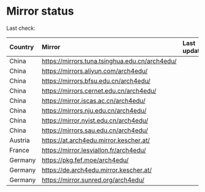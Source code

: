 <script src="./time.js"></script>
# Mirror status
Last check: <script type="text/javascript">localize(1728166832.1841207);</script>

|Country|Mirror|Last update|
|:------|:-----|:----------|
|China|https://mirrors.tuna.tsinghua.edu.cn/arch4edu/|<script type="text/javascript">localize(1728067386);</script>|
|China|https://mirrors.aliyun.com/arch4edu/|<script type="text/javascript">localize(1728110521);</script>|
|China|https://mirrors.bfsu.edu.cn/arch4edu/|<script type="text/javascript">localize(1728110521);</script>|
|China|https://mirrors.cernet.edu.cn/arch4edu/|<script type="text/javascript">localize(1728067386);</script>|
|China|https://mirror.iscas.ac.cn/arch4edu/|<script type="text/javascript">localize(1728067386);</script>|
|China|https://mirrors.nju.edu.cn/arch4edu/|<script type="text/javascript">localize(1728067386);</script>|
|China|https://mirror.nyist.edu.cn/arch4edu/|<script type="text/javascript">localize(1728110521);</script>|
|China|https://mirrors.sau.edu.cn/arch4edu/|<script type="text/javascript">localize(1728110521);</script>|
|Austria|https://at.arch4edu.mirror.kescher.at/|<script type="text/javascript">localize(1728110521);</script>|
|France|https://mirror.lesviallon.fr/arch4edu/|<script type="text/javascript">localize(1728067386);</script>|
|Germany|https://pkg.fef.moe/arch4edu/|<script type="text/javascript">localize(1728110521);</script>|
|Germany|https://de.arch4edu.mirror.kescher.at/|<script type="text/javascript">localize(1728110521);</script>|
|Germany|https://mirror.sunred.org/arch4edu/|<script type="text/javascript">localize(1728110521);</script>|

<script src="./tablefilter/tablefilter.js"></script>
<script src="./table.js"></script>